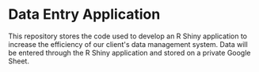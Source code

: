 # Data Entry Application

This repository stores the code used to develop an R Shiny application to increase the efficiency of our client's data management system. Data will be entered through the R Shiny application and stored on a private Google Sheet.
